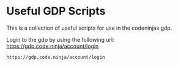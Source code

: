 # Useful GDP Scripts
This is a collection of useful scripts for use in the codeninjas gdp.

Login to the gdp by using the following url: https://gdp.code.ninja/account/login 
```
https://gdp.code.ninja/account/login
```
